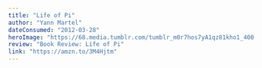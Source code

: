 ```yaml
---
title: "Life of Pi"
author: "Yann Martel"
dateConsumed: "2012-03-28"
heroImage: "https://68.media.tumblr.com/tumblr_m0r7hos7yA1qz81kho1_400.png"
review: "Book Review: Life of Pi"
link: "https://amzn.to/3M4Hjtm"
---
```


